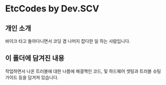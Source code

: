 # EtcCodes by Dev.SCV

개인 소개
---------
바이크 타고 돌아다니면서 코딩 겸 나머지 잡다한 일 하는 사람입니다.


이 폴더에 담겨진 내용
-------
작업하면서 나온 트러블에 대한 나름에 해결책인 코드, 및 하드웨어 셋팅과 트러블 슈팅 가이드 등을 담겨져 있습니다.
